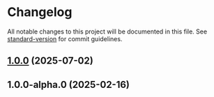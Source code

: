 # Changelog

All notable changes to this project will be documented in this file. See [standard-version](https://github.com/conventional-changelog/standard-version) for commit guidelines.

## [1.0.0](https://github.com/mguleryuz/next15-app-session/compare/v1.0.0-alpha.1...v1.0.0) (2025-07-02)

## 1.0.0-alpha.0 (2025-02-16)
